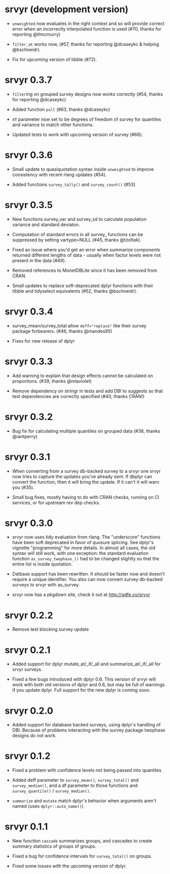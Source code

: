 # srvyr (development version)
* `unweighted` now evaluates in the right context and so will provide correct error
  when an incorrectly interpolated function is used (#70, thanks for reporting @tlmcmurry)
  
* `filter_at` works now, (#57, thanks for reporting @dcaseykc & helping @bschneidr).

* Fix for upcoming version of tibble (#72).

# srvyr 0.3.7
* `filter`ing on grouped survey designs now works correctly (#54, thanks for reporting @dcaseykc)

* Added function `pull` (#63, thanks @dcaseykc)

* `df` parameter now set to be degrees of freedom of survey for quantiles and variance to match other 
   functions.
   
* Updated tests to work with upcoming version of survey (#66).

# srvyr 0.3.6
* Small update to quasiquotation syntax inside `unweighted` to improve consistency with recent rlang updates (#54).

* Added functions `survey_tally()` and `survey_count()` (#53)

# srvyr 0.3.5
* New functions survey_var and survey_sd to calculate population variance and
  standard deviaton.

* Computation of standard errors in all survey_ functions can be suppressed
  by setting vartype=NULL (#45, thanks @tzoltak).

* Fixed an issue where you'd get an error when summarize components returned 
  different lengths of data - usually when factor levels were not present
  in the data (#49).
  
* Removed references to MonetDBLite since it has been removed from CRAN.

* Small updates to replace soft-deprecated dplyr functions with their tibble
  and tidyselect equivalents (#52, thanks @bschneidr).

# srvyr 0.3.4
* survey_mean/survey_total allow `deff="replace"` like their survey package
  forbearers. (#46, thanks @mandes95)
  
* Fixes for new release of dplyr

# srvyr 0.3.3
* Add warning to explain that design effects cannot be calculated on
  proportions. (#39, thanks @mlaviolet)
  
* Remove dependency on stringr in tests and add DBI to suggests
  so that test dependencies are correctly specified (#40, thanks CRAN!)

# srvyr 0.3.2
* Bug fix for calculating multiple quantiles on grouped data
  (#38, thanks @iantperry)

# srvyr 0.3.1
* When converting from a survey db-backed survey to a srvyr one
  srvyr now tries to capture the updates you've already sent.
  If dbplyr can convert the function, then it will bring the
  update. If it can't it will warn you (#35).

* Small bug fixes, mostly having to do with CRAN checks, 
  running on CI services, or for upstream rev dep checks.

# srvyr 0.3.0
* srvyr now uses tidy evaluation from rlang. The "underscore" functions 
have been soft deprecated in favor of quosure splicing. See dplyr's
vignette "programming" for more details. In almost all cases, the old syntax
will still work, with one exception: the standard
evaluation function `as_survey_twophase_()` had to be changed slightly
so that the entire list is inside quotation. 

* Datbase support has been rewritten. It should be faster now and doesn't
require a unique identifier. You also can now convert survey db-backed surveys
to srvyr with as_survey.

* srvyr now has a pkgdown site, check it out at <http://gdfe.co/srvyr>

# srvyr 0.2.2
* Remove test blocking survey update

# srvyr 0.2.1
* Added support for dplyr mutate_at/_if/_all and summarize_at/_if/_all for 
srvyr surveys.

* Fixed a few bugs introduced with dplyr 0.6. This version of srvyr will work
with both old versions of dplyr and 0.6, but may be full of warnings if you
update dplyr. Full support for the new dplyr is coming soon.

# srvyr 0.2.0
* Added support for database backed surveys, using dplyr's handling of
DBI. Because of problems interacting with the survey package twophase designs 
do not work. 

# srvyr 0.1.2
* Fixed a problem with confidence levels not being passed into quantiles

* Added deff parameter to `survey_mean()`, `survey_total()` and `survey_median()`, and 
  a df parameter to those functions and `survey_quantile()` / `survey_median()`.

* `summarize` and `mutate` match dplyr's behavior when arguments aren't named 
  (uses `dplyr::auto_name()`)

# srvyr 0.1.1

* New function `cascade` summarizes groups, and cascades to create
  summary statistics of groups of groups.

* Fixed a bug for confidence intervals for `survey_total()` on groups.

* Fixed some issues with the upcoming version of dplyr.
